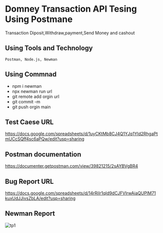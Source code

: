 # Domney Transaction API Tesing Using Postmane

Transaction Diposit,Withdraw,payment,Send Money and cashout

## Using Tools and Technology
```
Postman, Node.js, Newman
```
## Using Commnad
- npm i newman
- npx newman run url
- git remote add orgin url
- git commit -m
- git push orgin main

## Test Caese URL
https://docs.google.com/spreadsheets/d/1uyCKtMb8CJ4Q1YJq1Yld2RhgaPtmUCcSQff4sc6aPQw/edit?usp=sharing
## Postman documentation
https://documenter.getpostman.com/view/39821215/2sAYBVgBR4
## Bug Report URL
https://docs.google.com/spreadsheets/d/14rRiIr1qId9dCJFVlrwAiaQUPlM71kuxUdJJivsZbLA/edit?usp=sharing
## Newman Report
![tp1](https://github.com/user-attachments/assets/51a88de4-ff82-44ec-99aa-c62089c4f129)








